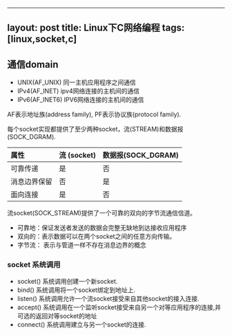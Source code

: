 
---
layout: post
title: Linux下C网络编程
tags: [linux,socket,c]
---

## 通信domain

* UNIX(AF_UNIX) 同一主机应用程序之间通信
* IPv4(AF_INET) ipv4网络连接的主机间的通信
* IPv6(AF_INET6) IPV6网络连接的主机间的通信

<!-- more -->

AF表示地址族(address family), PF表示协议族(protocol family).

每个socket实现都提供了至少两种socket，流(STREAM)和数据报(SOCK_DGRAM).

| 属性 |流 (socket) | 数据报(SOCK_DGRAM) |
| :---  | :---| :---- |
| 可靠传递 | 是 | 否 |
| 消息边界保留 | 否 | 是 |
| 面向连接 | 是 | 否 |

流socket(SOCK_STREAM)提供了一个可靠的双向的字节流通信信道。

* 可靠地：保证发送者发送的数据会完整无缺地到达接收应用程序
* 双向的：表示数据可以在两个socket之间的任意方向传输。
* 字节流： 表示与管道一样不存在消息边界的概念

### socket 系统调用

* socket() 系统调用创建一个新socket.
* bind() 系统调用将一个socket绑定到地址上.
* listen() 系统调用允许一个流socket接受来自其他socket的接入连接.
* accept() 系统调用在一个监听socket接受来自另一个对等应用程序的连接,并可选的返回对等socket的地址
* connect() 系统调用建立与另一个socket的连接.



